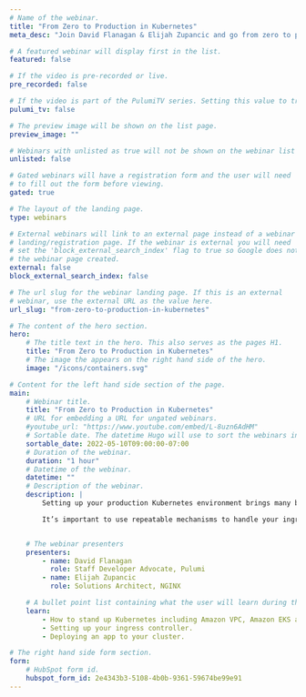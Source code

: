 ```yaml
---
# Name of the webinar.
title: "From Zero to Production in Kubernetes"
meta_desc: "Join David Flanagan & Elijah Zupancic and go from zero to production on Kubernetes by using Python to build abstractions that make getting to production easier."

# A featured webinar will display first in the list.
featured: false

# If the video is pre-recorded or live.
pre_recorded: false

# If the video is part of the PulumiTV series. Setting this value to true will list the video in the "PulumiTV" section.
pulumi_tv: false

# The preview image will be shown on the list page.
preview_image: ""

# Webinars with unlisted as true will not be shown on the webinar list
unlisted: false

# Gated webinars will have a registration form and the user will need
# to fill out the form before viewing.
gated: true

# The layout of the landing page.
type: webinars

# External webinars will link to an external page instead of a webinar
# landing/registration page. If the webinar is external you will need
# set the 'block_external_search_index' flag to true so Google does not index
# the webinar page created.
external: false
block_external_search_index: false

# The url slug for the webinar landing page. If this is an external
# webinar, use the external URL as the value here.
url_slug: "from-zero-to-production-in-kubernetes"

# The content of the hero section.
hero:
    # The title text in the hero. This also serves as the pages H1.
    title: "From Zero to Production in Kubernetes"
    # The image the appears on the right hand side of the hero.
    image: "/icons/containers.svg"

# Content for the left hand side section of the page.
main:
    # Webinar title.
    title: "From Zero to Production in Kubernetes"
    # URL for embedding a URL for ungated webinars.
    #youtube_url: "https://www.youtube.com/embed/L-8uzn6AdHM"
    # Sortable date. The datetime Hugo will use to sort the webinars in date order.
    sortable_date: 2022-05-10T09:00:00-07:00
    # Duration of the webinar.
    duration: "1 hour"
    # Datetime of the webinar.
    datetime: ""
    # Description of the webinar.
    description: |
        Setting up your production Kubernetes environment brings many benefits including scalability and portability for your applications. Before you reach production, It’s important to understand key Kubernetes concepts and architectures available to keep your clusters secure and scalable. Ingress controllers are vital parts of any Kubernetes platform and NGINX ingress controller provides the best in class traffic management solution for cloud native apps and containerized environments.

        It’s important to use repeatable mechanisms to handle your ingress objects and controller deployments. Adopting infrastructure as code provides a mechanism to easily deploy production-ready applications in a repeatable manner. In this livestream, we’ll explore how to leverage the power of Python with Pulumi, an infrastructure as code platform to define and manage your Kubernetes deployments and build powerful abstractions that make getting to production easier than ever before.


    # The webinar presenters
    presenters:
        - name: David Flanagan
          role: Staff Developer Advocate, Pulumi
        - name: Elijah Zupancic
          role: Solutions Architect, NGINX

    # A bullet point list containing what the user will learn during the webinar.
    learn:
        - How to stand up Kubernetes including Amazon VPC, Amazon EKS and other dependencies.
        - Setting up your ingress controller.
        - Deploying an app to your cluster.

# The right hand side form section.
form:
    # HubSpot form id.
    hubspot_form_id: 2e4343b3-5108-4b0b-9361-59674be99e91
---
```

